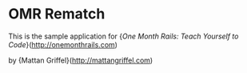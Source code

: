 # OMR Rematch 

This is the sample application for 
{*One Month Rails: Teach Yourself to Code*}(http://onemonthrails.com)

by {Mattan Griffel}(http://mattangriffel.com)